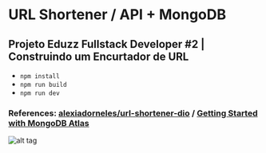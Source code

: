 # URL Shortener / API + MongoDB

## Projeto Eduzz Fullstack Developer #2 | Construindo um Encurtador de URL

- `npm install`
- `npm run build`
- `npm run dev`


### References: [alexiadorneles/url-shortener-dio](https://github.com/alexiadorneles/url-shortener-dio) / [Getting Started with MongoDB Atlas](https://www.youtube.com/watch?v=S4fi6Qux-4g)

![alt tag](https://hermes.digitalinnovation.one/assets/diome/logo.png)
